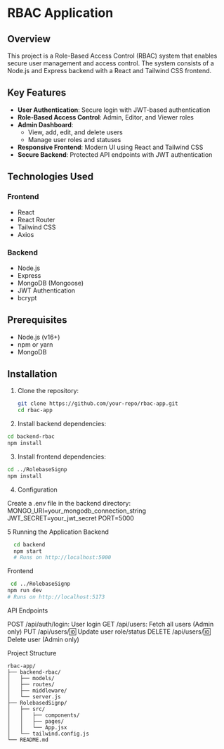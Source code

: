# RBAC Application

## Overview

This project is a Role-Based Access Control (RBAC) system that enables secure user management and access control. The system consists of a Node.js and Express backend with a React and Tailwind CSS frontend.

## Key Features

- **User Authentication**: Secure login with JWT-based authentication
- **Role-Based Access Control**: Admin, Editor, and Viewer roles
- **Admin Dashboard**: 
  - View, add, edit, and delete users
  - Manage user roles and statuses
- **Responsive Frontend**: Modern UI using React and Tailwind CSS
- **Secure Backend**: Protected API endpoints with JWT authentication

## Technologies Used

### Frontend
- React
- React Router
- Tailwind CSS
- Axios

### Backend
- Node.js
- Express
- MongoDB (Mongoose)
- JWT Authentication
- bcrypt

## Prerequisites

- Node.js (v16+)
- npm or yarn
- MongoDB

## Installation

1. Clone the repository:
   ```bash
   git clone https://github.com/your-repo/rbac-app.git
   cd rbac-app
   ```
2. Install backend dependencies:
```bash
cd backend-rbac
npm install
```

3. Install frontend dependencies:
   
```bash
cd ../RolebaseSignp
npm install
```
4. Configuration

Create a .env file in the backend directory:
MONGO_URI=your_mongodb_connection_string
JWT_SECRET=your_jwt_secret
PORT=5000

5 Running the Application
Backend

```bash
  cd backend
  npm start
  # Runs on http://localhost:5000
```
Frontend

```bash
 cd ../RolebaseSignp
npm run dev
# Runs on http://localhost:5173

```
API Endpoints

POST /api/auth/login: User login
GET /api/users: Fetch all users (Admin only)
PUT /api/users/:id: Update user role/status
DELETE /api/users/:id: Delete user (Admin only)

Project Structure

```
rbac-app/
├── backend-rbac/
│   ├── models/
│   ├── routes/
│   ├── middleware/
│   └── server.js
├── RolebasedSignp/
│   ├── src/
│   │   ├── components/
│   │   ├── pages/
│   │   └── App.jsx
│   └── tailwind.config.js
└── README.md
